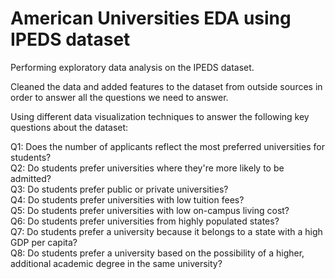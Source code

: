 # American Universities EDA using IPEDS dataset  

Performing exploratory data analysis on the IPEDS dataset.  

Cleaned the data and added features to the dataset from outside sources in order to answer all the questions we need to answer.  

Using different data visualization techniques to answer the following key questions about the dataset:  

Q1: Does the number of applicants reflect the most preferred universities for students?  
Q2: Do students prefer universities where they're more likely to be admitted?  
Q3: Do students prefer public or private universities?  
Q4: Do students prefer universities with low tuition fees?  
Q5: Do students prefer universities with low on-campus living cost?  
Q6: Do students prefer universities from highly populated states?  
Q7: Do students prefer a university because it belongs to a state with a high GDP per capita?  
Q8: Do students prefer a university based on the possibility of a higher, additional academic degree in the same university?  
